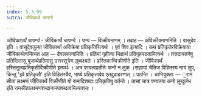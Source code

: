 ```yaml
---
index: 5.3.99
sutra: जीविकार्थे चापण्ये

---
```

_जीविकाऽर्थे चापण्ये_ - जीविकार्थे चापण्ये । पण्यं — विक्रीयमाणम् । तदाह — अविक्रीयमाणमिति । वासुदेव इति । वासुदेवतुल्या जीविकार्था अविक्रेया प्रतिकृतिरित्यर्थः । एवं शिव इत्यादि । कथं प्रतिकृतेरविक्रेयाया जीविकार्थत्वमित्यत आह — देवलकानामिति । प्रतिमां गृहीत्वा भिक्षार्थं प्रतिगृहमटतामित्यर्थः । तत्तदायतनेषु प्रतिष्ठितासु पूजार्थप्रतिमासु उत्तरसूत्रेण लुब्वक्ष्यते । हस्तिकान्विक्रीणीते इति । जीविकार्थं हस्तितुल्यप्रतिकृतीर्विक्रीणीते इत्यर्थः । अत्र पण्यत्वप्रतीतेः कनो न लुक् ।सज्ञायां चे॑तिज विहितस्य नायं लुप्, किन्तु 'इवे प्रतिकृतौ' इति विहितस्यैव, भाष्ये प्रतिकृतावेव एतदुदाहरणात् । पठन्ति । चाभियुक्ताः — ॒रामं सीतां लक्ष्मणं जीविकार्थे विक्रीणीते यो रामादिशब्दाः प्रतिकृतिषु वर्तन्ते । तासां चात्र पण्यतया कनो लुब्दुर्लभ इति रामसीतालक्ष्मणशब्दानामपशब्दत्वमित्याशयः । 
